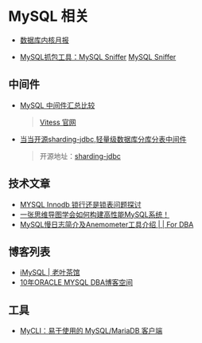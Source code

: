 # MySQL 相关

* [数据库内核月报](http://www.kancloud.cn/taobaomysql/monthly/140080)

* [MySQL抓包工具：MySQL Sniffer](http://mp.weixin.qq.com/s?__biz=MzIyNzUwMjM2MA==&mid=2247484271&idx=1&sn=73d6e7a90f8a89ae5e86f69ee8d16048&chksm=e8617318df16fa0ed2fae032160fc9237fe02ea042a3b0812c72bd78ae5a5f179812b9a99120#rd)
  [MySQL Sniffer](http://git.oschina.net/qihoo360git/mysql-sniffer)

## 中间件

* [MySQL 中间件汇总比较](http://blog.csdn.net/jerome_s/article/details/53966569)
  > [Vitess 官网](http://vitess.io/)
* [当当开源sharding-jdbc,轻量级数据库分库分表中间件](http://www.infoq.com/cn/news/2016/01/sharding-jdbc-dangdang)
  > 开源地址：[sharding-jdbc](https://github.com/dangdangdotcom/sharding-jdbc)

## 技术文章

* [MYSQL Innodb 锁行还是锁表问题探讨](http://blog.csdn.net/zmx729618/article/details/51728654)
* [一张思维导图学会如何构建高性能MySQL系统！](https://mp.weixin.qq.com/s/OBIOAjHo5k8ioNz-F2LoQA)
* [MySQL慢日志简介及Anemometer工具介绍 | | For DBA](https://mp.weixin.qq.com/s/VLFFf59yUQvEeYkDvbloNw)

## 博客列表

* [iMySQL | 老叶茶馆](http://imysql.cn/)
* [10年ORACLE MYSQL DBA博客空间](http://blog.itpub.net/7728585/list/1/)


## 工具

* [MyCLI：易于使用的 MySQL/MariaDB 客户端](http://www.toutiao.com/a6452669681290445325/)

